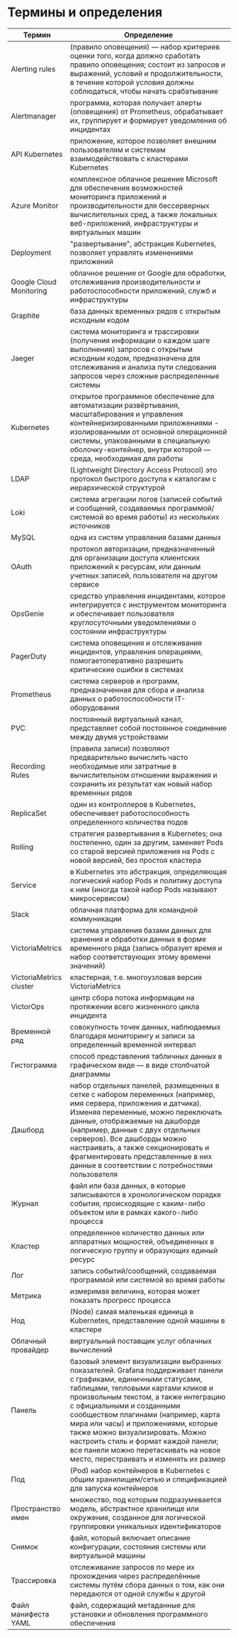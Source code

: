 # Термины и определения
| Термин | Определение |
| ---- | ------- |
| Alerting rules | (правило оповещения) — набор критериев оценки того, когда должно сработать правило оповещения; состоит из запросов и выражений, условий и продолжительности, в течение которой условия должны соблюдаться, чтобы начать срабатывание |
| Alertmanager | программа, которая получает алерты (оповещения) от Prometheus, обрабатывает их, группирует и формирует уведомления об инцидентах |
| API Kubernetes | приложение, которое позволяет внешним пользователям и системам взаимодействовать с кластерами Kubernetes |
| Azure Monitor | комплексное облачное решение Microsoft для обеспечения возможностей мониторинга приложений и производительности для бессерверных вычислительных сред, а также локальных веб-приложений, инфраструктуры и виртуальных машин |
| Deployment | "развертывание",  абстракция Kubernetes, позволяет управлять изменениями приложений  |
| Google Cloud Monitoring | облачное решение от Google для обработки, отслеживания производительности и работоспособности приложений, служб и инфраструктуры  |
| Graphite | база данных временных рядов с открытым исходным кодом |
| Jaeger | система мониторинга и трассировки (получения информации о каждом шаге выполнения) запросов с открытым исходным кодом, предназначена для отслеживания и анализа пути следования запросов через сложные распределенные системы |
| Kubernetes | открытое программное обеспечение для автоматизации развёртывания, масштабирования и управления контейнеризированными приложениями - изолированными от основной операционной системы, упакованными в специальную оболочку-контейнер, внутри которой — среда, необходимая для работы |
| LDAP | (Lightweight Directory Access Protocol) это протокол быстрого доступа к каталогам с иерархической структурой |
| Loki | система агрегации логов (записей событий и сообщений, создаваемых программой/системой во время работы) из нескольких источников |
| MySQL | одна из систем управления базами данных |
| OAuth |  протокол авторизации, предназначенный для организации доступа клиентских приложений к ресурсам, или данным учетных записей, пользователя на другом сервисе |
| OpsGenie | средство управления инцидентами, которое интегрируется с инструментом мониторинга и обеспечивает пользователя круглосуточными уведомлениями о состоянии инфраструктуры |
| PagerDuty |  система оповещения и отслеживания инцидентов, управления операциями, помогаетоперативно разрешить критические ошибки в системах |
| Prometheus | система серверов и программ, предназначенная для сбора и анализа данных о работоспособности IT-оборудования |
| PVC | постоянный виртуальный канал, представляет собой постоянное соединение между двумя устройствами |
| Recording Rules | (правила записи) позволяют предварительно вычислить часто необходимые или затратные в вычислительном отношении выражения и сохранить их результат как новый набор временных рядов |
| ReplicaSet | один из контроллеров в Kubernetes, обеспечивает работоспособность определенного количества подов |
| Rolling | стратегия развертывания в Kubernetes; она постепенно, один за другим, заменяет Pods со старой версией приложения на Pods с новой версией, без простоя кластера |
| Service |  в Kubernetes это абстракция, определяющая логический набор Pods и политику доступа к ним (иногда такой набор Pods называют микросервисом) |
| Slack | облачная платформа для командной коммуникации |
| VictoriaMetrics | система управления базами данных для хранения и обработки данных в форме временного ряда (запись образует время и набор соответствующих этому времени значений) |
| VictoriaMetrics cluster | кластерная, т.е. многоузловая версия VictoriaMetrics |
| VictorOps | центр сбора потока информации на протяжении всего жизненного цикла инцидента |
| Временной ряд | совокупность точек данных, наблюдаемых благодаря мониторингу и записи за определенный временной интервал |
| Гистограмма | способ представления табличных данных в графическом виде — в виде столбчатой диаграммы |
| Дашборд | набор отдельных панелей, размещенных в сетке с набором переменных (например, имя сервера, приложения и датчика). Изменяя переменные, можно переключать данные, отображаемые на дашборде (например, данные с двух отдельных серверов). Все дашборды можно настраивать, а также секционировать и фрагментировать представленные в них данные в соответствии с потребностями пользователя |
| Журнал |  файл или база данных, в которые записываются в хронологическом порядке события, происходящие с каким-либо объектом или в рамках какого-либо процесса |
| Кластер |  определенное количество данных или аппаратных мощностей, объединенных в логическую группу и образующих единый ресурс |
| Лог | запись событий/сообщений, создаваемая программой или системой во время  работы |
| Метрика |  измеримая величина, которая может показать прогресс процесса |
| Нод | (Node) самая маленькая единица в Kubernetes, представление одной машины в  кластере |
| Облачный провайдер | виртуальный поставщик услуг облачных вычислений |
| Панель | базовый элемент визуализации выбранных показателей. Grafana поддерживает панели с графиками, единичными статусами, таблицами, тепловыми картами кликов и произвольным текстом, а также интеграцию с официальными и созданными сообществом плагинами (например, карта мира или часы) и приложениями, которые также можно визуализировать. Можно настроить стиль и формат каждой панели; все панели можно перетаскивать на новое место, перестраивать и изменять их размер |
| Под | (Pod) набор контейнеров в Kubernetes с общим хранилищем/сетью и спецификацией для запуска контейнеров |
| Пространство имен | множество, под которым подразумевается модель, абстрактное хранилище или окружение, созданное для логической группировки уникальных идентификаторов |
| Снимок | файл, который включает описание конфигурации, состояния системы или виртуальной машины |
| Трассировка | отслеживание запросов по мере их прохождения через распределённые системы путём сбора данных о том, как они передаются от одной службы к другой |
| Файл манифеста YAML | файл, содержащий метаданные для установки и обновления программного обеспечения |
